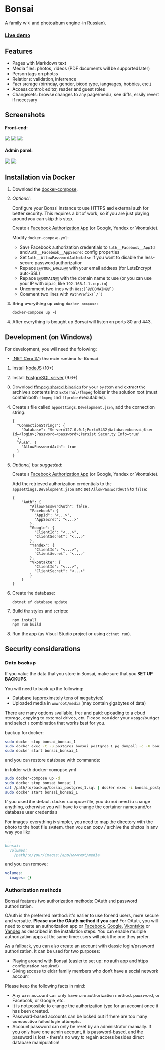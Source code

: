# Bonsai

A family wiki and photoalbum engine (in Russian).

### [Live demo](https://bonsai.kirillorlov.pro)

## Features

* Pages with Markdown text
* Media files: photos, videos (PDF documents will be supported later)
* Person tags on photos
* Relations: validation, inferrence
* Fact storage (birthday, gender, blood type, languages, hobbies, etc.)
* Access control: editor, reader and guest roles
* Changesets: browse changes to any page/media, see diffs, easily revert if necessary

## Screenshots

#### Front-end:

<a href="https://user-images.githubusercontent.com/604496/46574247-037d4f00-c9a9-11e8-8585-0d574dda2600.png"><img src="https://user-images.githubusercontent.com/604496/46574252-1859e280-c9a9-11e8-821f-daeaaac7de3f.png" /></a>
<a href="https://user-images.githubusercontent.com/604496/46574259-2c054900-c9a9-11e8-8ecc-ca542053f665.png"><img src="https://user-images.githubusercontent.com/604496/46574288-9a4a0b80-c9a9-11e8-8373-2a7d3e00289c.png" /></a>
<a href="https://user-images.githubusercontent.com/604496/46574262-31629380-c9a9-11e8-9ea6-18fbe63f239f.png"><img src="https://user-images.githubusercontent.com/604496/46574291-9f0ebf80-c9a9-11e8-8656-8a54dd2f2be7.png" /></a>

#### Admin panel:

<a href="https://user-images.githubusercontent.com/604496/46574266-3f181900-c9a9-11e8-828d-9d9a5db25acb.png"><img src="https://user-images.githubusercontent.com/604496/46574292-a209b000-c9a9-11e8-8193-cd99fc1f5f91.png" /></a>
<a href="https://user-images.githubusercontent.com/604496/46574268-43443680-c9a9-11e8-974f-f8a60fbeaa74.png"><img src="https://user-images.githubusercontent.com/604496/46574297-a504a080-c9a9-11e8-8612-d3e5cd1592a4.png" /></a>

## Installation via Docker
1. Download the [docker-compose](docker-compose.yml).

2. _Optional_: 

    Configure your Bonsai instance to use HTTPS and external auth for better security.
    This requires a bit of work, so if you are just playing around you can skip this step.

    Create a [Facebook Authorization App](https://docs.microsoft.com/en-us/aspnet/core/security/authentication/social/facebook-logins?view=aspnetcore-2.1&tabs=aspnetcore2x) (or Google, Yandex or Vkontakte).

    Modify `docker-compose.yml`:

    * Save Facebook authorization credentials to `Auth__Facebook__AppId` and `Auth__Facebook__AppSecret` config properties
    * Set `Auth__AllowPasswordAuth=false` if you want to disable the less-secure password authorization
    * Replace `@@YOUR_EMAIL@@` with your email address (for LetsEncrypt auto-SSL)
    * Replace `@@DOMAIN@@` with the domain name to use (or you can use your IP with xip.io, like `192.168.1.1.xip.io`)
    * Uncomment two lines with ``Host(`@@DOMAIN@@`)``
    * Comment two lines with ``PathPrefix(`/`)`` 

3. Bring everything up using `docker compose`:
   ```
   docker-compose up -d
   ```
4. After everything is brought up Bonsai will listen on ports 80 and 443.

## Development (on Windows)

For development, you will need the following:

* [.NET Core 3.1](https://dotnet.microsoft.com/download/dotnet-core/3.1): the main runtime for Bonsai

1. Install [NodeJS](https://nodejs.org/en/) (10+)
2. Install [PostgreSQL server](https://www.openscg.com/bigsql/postgresql/installers.jsp/) (9.6+)
3. Download [ffmpeg shared binaries](https://ffmpeg.zeranoe.com/builds/) for your system and extract the archive's contents into `External/ffmpeg` folder in the solution root (must contain both `ffmpeg` and `ffprobe` executables).
4. Create a file called `appsettings.Development.json`, add the connection string:

    ```
    {
      "ConnectionStrings": {
        "Database": "Server=127.0.0.1;Port=5432;Database=bonsai;User Id=<login>;Password=<password>;Persist Security Info=true"
      },
      "Auth": {
	    "AllowPasswordAuth": true
      } 
    }
    ```

5. _Optional, but suggested_:

    Create a [Facebook Authorization App](https://docs.microsoft.com/en-us/aspnet/core/security/authentication/social/facebook-logins?view=aspnetcore-2.1&tabs=aspnetcore2x) (or Google, Yandex or Vkontakte).

	Add the retrieved authorization credentials to the `appsettings.Development.json` and set `AllowPasswordAuth` to `false`:

	```
	{
	    "Auth": {
		    "AllowPasswordAuth": false,
		    "Facebook": {
			  "AppId": "<...>",
			  "AppSecret": "<...>" 
			},
			"Google": {
			  "ClientId": "<...>",
			  "ClientSecret": "<...>" 
			},
			"Yandex": {
			  "ClientId": "<...>",
			  "ClientSecret": "<...>" 
			},
			"Vkontakte": {
			  "ClientId": "<...>",
			  "ClientSecret": "<...>" 
			}
		}
	}
	```
    
6. Create the database:

    ```
    dotnet ef database update
    ```
7. Build the styles and scripts:

    ```
    npm install
    npm run build
    ```
8. Run the app (as Visual Studio project or using `dotnet run`).

## Security considerations

### Data backup

If you value the data that you store in Bonsai, make sure that you **SET UP BACKUPS**.

You will need to back up the following:

* Database (approximately tens of megabytes)
* Uploaded media in `wwwroot/media` (may contain gigabytes of data)

There are many options available, free and paid: uploading to a cloud storage, copying to external drives, etc. Please consider your usage/budget and select a combination that works best for you.

backup for docker:

```bash
sudo docker stop bonsai_bonsai_1
sudo docker exec -t -u postgres bonsai_postgres_1 pg_dumpall -c -U bonsai > /path/to/backup/bonsai_postgres_1.sql
sudo docker start bonsai_bonsai_1
```

and you can restore database with commands:

in folder with docker-comopse.yml 

```bash
sudo docker-compose up -d
sudo docker stop bonsai_bonsai_1
cat /path/to/backup/bonsai_postgres_1.sql | docker exec -i bonsai_postgres_1 psql -U bonsai
sudo docker start bonsai_bonsai_1
```

If you used the default docker compose file, you do not need to change anything, otherwise you will have to change the container names and/or database user credentials

For images, everything is simpler, you need to map the directory with the photo to the host file system, then you can copy / archive the photos in any way you like

```yml
...
bonsai:
  volumes:
    /path/to/your/images:/app/wwwroot/media
```
and you can remove:

```yml
volumes:
  images: {}
```

### Authorization methods

Bonsai features two authorization methods: OAuth and password authorization.

OAuth is the preferred method: it's easier to use for end users, more secure and versatile. **Please use the OAuth method if you can!**
For OAuth, you will need to create an authorization app on [Facebook](https://docs.microsoft.com/en-us/aspnet/core/security/authentication/social/facebook-logins?view=aspnetcore-3.0), [Google](https://docs.microsoft.com/en-us/aspnet/core/security/authentication/social/google-logins?view=aspnetcore-3.0), [Vkontakte](https://vk.com/editapp?act=create) or [Yandex](https://oauth.yandex.ru/client/new) as described in the installation steps.
You can enable multiple authorization apps at the same time: users will pick the one they prefer.

As a fallback, you can also create an account with classic login/password authorization. It can be used for two purposes:

* Playing around with Bonsai (easier to set up: no auth app and https configuration required)
* Giving access to elder family members who don't have a social network account

Please keep the following facts in mind:

* Any user account can only have one authorization method: password, or Facebook, or Google, etc.
* It is not possible to change the authorization type for an account once it has been created.
* Password-based accounts can be locked out if there are too many consecutive failed login attempts.
* Account password can only be reset by an administrator manually. If you only have one admin account, it is password-based, and the password is lost - there's no way to regain access besides direct database manipulation!
